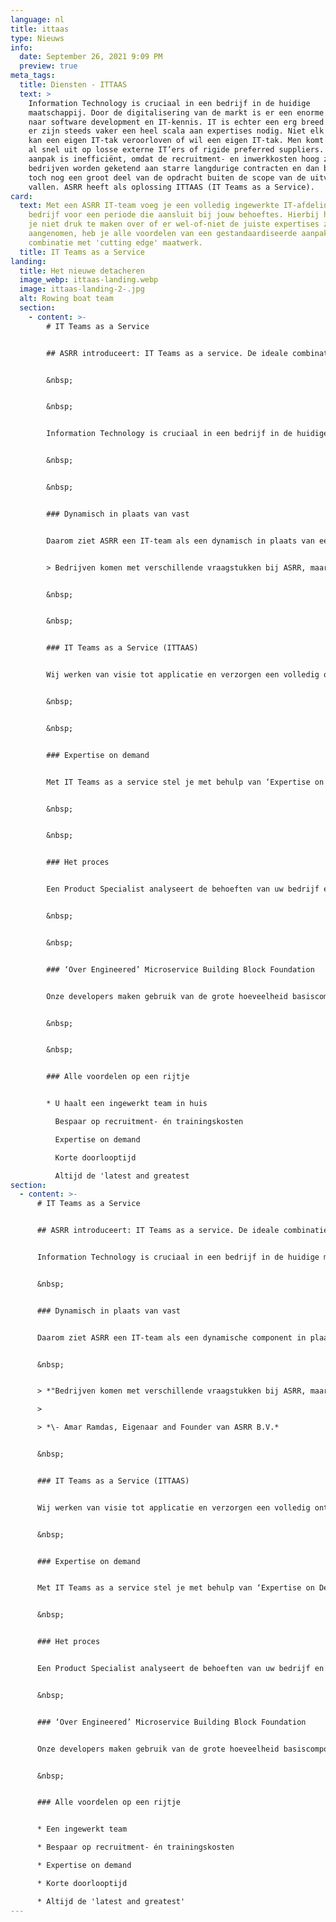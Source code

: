 ```yaml
---
language: nl
title: ittaas
type: Nieuws
info:
  date: September 26, 2021 9:09 PM
  preview: true
meta_tags:
  title: Diensten - ITTAAS
  text: >
    Information Technology is cruciaal in een bedrijf in de huidige
    maatschappij. Door de digitalisering van de markt is er een enorme vraag
    naar software development en IT-kennis. IT is echter een erg breed vlak en
    er zijn steeds vaker een heel scala aan expertises nodig. Niet elk bedrijf
    kan een eigen IT-tak veroorloven of wil een eigen IT-tak. Men komt hierdoor
    al snel uit op losse externe IT’ers of rigide preferred suppliers. Deze
    aanpak is inefficiënt, omdat de recruitment- en inwerkkosten hoog zijn,
    bedrijven worden geketend aan starre langdurige contracten en dan blijkt
    toch nog een groot deel van de opdracht buiten de scope van de uitvoerder te
    vallen. ASRR heeft als oplossing ITTAAS (IT Teams as a Service).
card:
  text: Met een ASRR IT-team voeg je een volledig ingewerkte IT-afdeling aan jouw
    bedrijf voor een periode die aansluit bij jouw behoeftes. Hierbij hoef jij
    je niet druk te maken over of er wel-of-niet de juiste expertises zijn
    aangenomen, heb je alle voordelen van een gestandaardiseerde aanpak in
    combinatie met 'cutting edge' maatwerk.
  title: IT Teams as a Service
landing:
  title: Het nieuwe detacheren
  image_webp: ittaas-landing.webp
  image: ittaas-landing-2-.jpg
  alt: Rowing boat team
  section:
    - content: >-
        # IT Teams as a Service


        ## ASRR introduceert: IT Teams as a service. De ideale combinatie van software development en IT-detachering in één.


        &nbsp;


        &nbsp;


        Information Technology is cruciaal in een bedrijf in de huidige maatschappij. Door de digitalisering van de markt is er een enorme vraag naar software development en IT-kennis. IT is echter een erg breed vlak, en er zijn steeds vaker een heel scala aan expertises nodig. Niet elk bedrijf kan of wil zich een eigen IT-tak veroorloven waardoor men al snel uitkomt op losse externe IT’ers of rigide preferred suppliers. Deze aanpak is niet efficiënt. De recruitment- en inwerkkosten zijn groot, bedrijven worden geketend aan starre langdurige contracten en dan blijkt toch nog een groot deel van de opdracht buiten de scope van de uitvoerder te vallen.


        &nbsp;


        &nbsp;


        ### Dynamisch in plaats van vast


        Daarom ziet ASRR een IT-team als een dynamisch in plaats van een vast component. Er kan op vrijblijvende basis een team worden ingehuurd voor korte, of lange termijn om de benodigde werkzaamheden uit te voeren. 


        > Bedrijven komen met verschillende vraagstukken bij ASRR, maar allen zijn op zoek naar technische- en IT-kennis in de vorm van software development. Dit is noodzakelijk om aan interne digitaliserings- en automatiseringsdoelen te voldoen. Deze doelstellingen zijn lang niet altijd vrijwillig, aangezien de huidige IT-infrastructuur is verouderd en om de plek in de markt te houden is innovatie nodig. Oude IT-systemen moeten op termijn worden uit gefaseerd, maar worden idealiter nog wel aangesloten op het nieuwe systeem. Daarnaast zijn ‘business insights’ noodzakelijk voor de doorontwikkeling van het bedrijf. Maar hoe transformeer je ruwe bedrijfsdata tot waardevolle inzichten? Al deze punten hangen direct samen met de winstgevendheid en competitiviteit van het bedrijf.


        &nbsp;


        &nbsp;


        ### IT Teams as a Service (ITTAAS)


        Wij werken van visie tot applicatie en verzorgen een volledig ontzorgd IT-development traject. Met een ASRR IT-team lijkt het alsof je een volledig ingewerkte IT-afdeling tijdelijk aan jouw bedrijf toevoegt. Hierbij je je niet druk over of-je-wel-of-niet de juiste expertises hebt aangenomen. De modulaire aanpak van ASRR combineert de snelheid en solide bouw van een gestandaardiseerde aanpak, met alle voordelen van een ‘cutting edge’ applicatie op maat. Je wijkt niet af van je huidige processen en houdt toch helder zicht op de tijdlijn, productie en oplevering.


        &nbsp;


        &nbsp;


        ### Expertise on demand


        Met IT Teams as a service stel je met behulp van ‘Expertise on Demand’ zelf een projectteam samen, precies op maat van de opdracht. ASRR heeft alle nodige expertises in-house en heeft alvast wat voorwerk gedaan in de vorm van Microservices. Dit zijn ge-over-engineerde bouwstenen die de basis vormen van de tool of applicatie. Deze zijn of the shelve beschikbaar en direct te implementeren. De bouwstenen in de zogenaamde fundering hebben alle test al doorstaan, zodat onze analytische IT-pioniers kunnen focussen op wat belangrijk is: echte innovatie.


        &nbsp;


        &nbsp;


        ### Het proces


        Een Product Specialist analyseert de behoeften van uw bedrijf en geeft aan wat de technische benodigdheden zijn voor het realiseren van de taak. Vervolgens bieden wij een team aan dat samengesteld is op basis van uw project. Dit team bevat altijd de juiste expertise, waardoor het probleem op de juiste en meest efficiënte manier wordt opgelost. De leden van team zijn al op elkaar ingewerkt en hebben vaker samengewerkt in stressvolle en complexe situaties.


        &nbsp;


        &nbsp;


        ### ‘Over Engineered’ Microservice Building Block Foundation


        Onze developers maken gebruik van de grote hoeveelheid basiscomponenten die deel uitmaken van de bibliotheek van ASRR. Deze componenten zijn modulair opgezet in een microservice structuur. Dit betekent dat een deel van de opdracht kan worden opgezet door een mix en match te maken van onze componenten, zodat er gefocust kan worden op het maatwerk. De componenten zijn gebouwd met schaalbaarheid en de toekomst in gedachte, waardoor deze nog robuuster en beter getest zijn dan reguliere code.


        &nbsp;


        &nbsp;


        ### Alle voordelen op een rijtje


        * U haalt een ingewerkt team in huis

          Bespaar op recruitment- én trainingskosten

          Expertise on demand

          Korte doorlooptijd

          Altijd de 'latest and greatest
section:
  - content: >-
      # IT Teams as a Service


      ## ASRR introduceert: IT Teams as a service. De ideale combinatie van software development en IT-detachering in één.


      Information Technology is cruciaal in een bedrijf in de huidige maatschappij. Door de digitalisering van de markt is er een enorme vraag naar software development en IT-kennis. IT is echter een erg breed vlak en er zijn steeds vaker een heel scala aan expertises nodig. Niet elk bedrijf kan een eigen IT-tak veroorloven of wil een eigen IT-tak. Men komt hierdoor al snel uit op losse externe IT’ers of rigide preferred suppliers. Deze aanpak is inefficiënt, omdat de recruitment- en inwerkkosten hoog zijn, bedrijven worden geketend aan starre langdurige contracten en dan blijkt toch nog een groot deel van de opdracht buiten de scope van de uitvoerder te vallen.


      &nbsp;


      ### Dynamisch in plaats van vast


      Daarom ziet ASRR een IT-team als een dynamische component in plaats van een vaste component. Er kan op vrijblijvende basis een team worden ingehuurd voor een bepaalde periode om de benodigde werkzaamheden uit te voeren. Dit geldt voor zowel langdurende periodes als kortdurende periodes.


      &nbsp;


      > *"Bedrijven komen met verschillende vraagstukken bij ASRR, maar allen zijn op zoek naar technische- en IT-kennis in de vorm van software development. Dit is noodzakelijk om aan interne digitaliserings- en automatiseringsdoelen te voldoen. Deze doelstellingen zijn lang niet altijd vrijwillig, aangezien de huidige IT-infrastructuur is verouderd en om de plek in de markt te houden is innovatie nodig. Oude IT-systemen moeten op termijn worden uit gefaseerd, maar worden idealiter nog wel aangesloten op het nieuwe systeem. Daarnaast zijn ‘business insights’ noodzakelijk voor de doorontwikkeling van het bedrijf. Maar hoe transformeer je ruwe bedrijfsdata tot waardevolle inzichten? Al deze punten hangen direct samen met de winstgevendheid en competitiviteit van het bedrijf."*

      >

      > *\- Amar Ramdas, Eigenaar and Founder van ASRR B.V.*


      &nbsp;


      ### IT Teams as a Service (ITTAAS)


      Wij werken van visie tot applicatie en verzorgen een volledig ontzorgd IT-development traject. Met een ASRR IT-team voeg je een volledig ingewerkte IT-afdeling aan jouw bedrijf voor een periode die aansluit bij jouw behoeftes. Hierbij hoef jij je niet druk te maken over of er wel-of-niet de juiste expertises zijn aangenomen. De modulaire aanpak van ASRR combineert de snelheid en solide bouw van een gestandaardiseerde aanpak, met alle voordelen van een ‘cutting edge’ applicatie op maat. Je wijkt niet af van je huidige processen en houdt toch helder zicht op de tijdlijn, productie en oplevering.


      &nbsp;


      ### Expertise on demand


      Met IT Teams as a service stel je met behulp van ‘Expertise on Demand’ zelf een projectteam samen, precies op maat van de opdracht. ASRR heeft alle nodige expertises in-house en heeft alvast wat voorwerk gedaan in de vorm van Microservices. Dit zijn ge-over-engineerde bouwstenen die de basis vormen van de tool of applicatie. Deze zijn of the shelve beschikbaar en direct te implementeren. De bouwstenen in de zogenaamde fundering hebben alle tests al doorstaan, zodat onze analytische IT-pioniers kunnen focussen op wat belangrijk is: echte innovatie.


      &nbsp;


      ### Het proces


      Een Product Specialist analyseert de behoeften van uw bedrijf en geeft aan wat de technische benodigdheden zijn voor het realiseren van de taak. Vervolgens bieden wij een team aan dat samengesteld is op basis van uw project. Dit team bevat altijd de juiste expertise, waardoor het probleem op de juiste en meest efficiënte manier wordt opgelost. De leden van het team zijn al op elkaar ingewerkt en hebben vaker samengewerkt in stressvolle en complexe situaties.


      &nbsp;


      ### ‘Over Engineered’ Microservice Building Block Foundation


      Onze developers maken gebruik van de grote hoeveelheid basiscomponenten die deel uitmaken van de bibliotheek van ASRR. Deze componenten zijn modulair opgezet in een [microservice](https://asrr-next.netlify.app/blog/artikel/microservices) structuur. Dit betekent dat een deel van de opdracht kan worden opgezet door een mix en match te maken van onze componenten, zodat er gefocust kan worden op het maatwerk. De componenten zijn gebouwd met schaalbaarheid en de toekomst in gedachte, waardoor deze nog robuuster en beter getest zijn dan reguliere code.


      &nbsp;


      ### Alle voordelen op een rijtje


      * Een ingewerkt team

      * Bespaar op recruitment- én trainingskosten

      * Expertise on demand

      * Korte doorlooptijd

      * Altijd de 'latest and greatest'
---
```

